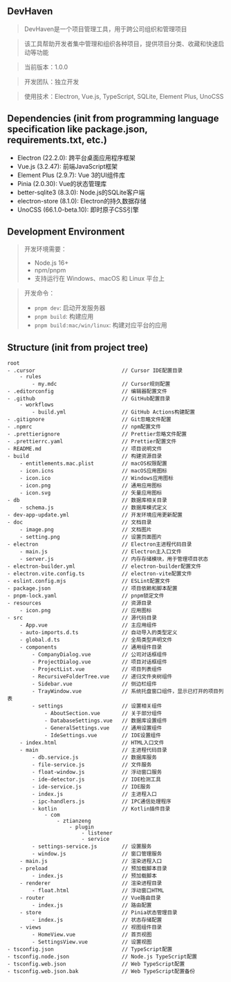 ## DevHaven

> DevHaven是一个项目管理工具，用于跨公司组织和管理项目

> 该工具帮助开发者集中管理和组织各种项目，提供项目分类、收藏和快速启动等功能

> 当前版本：1.0.0

> 开发团队：独立开发

> 使用技术：Electron, Vue.js, TypeScript, SQLite, Element Plus, UnoCSS



## Dependencies (init from programming language specification like package.json, requirements.txt, etc.)

* Electron (22.2.0): 跨平台桌面应用程序框架
* Vue.js (3.2.47): 前端JavaScript框架
* Element Plus (2.9.7): Vue 3的UI组件库
* Pinia (2.0.30): Vue的状态管理库
* better-sqlite3 (8.3.0): Node.js的SQLite客户端
* electron-store (8.1.0): Electron的持久数据存储
* UnoCSS (66.1.0-beta.10): 即时原子CSS引擎


## Development Environment

> 开发环境需要：
> - Node.js 16+
> - npm/pnpm
> - 支持运行在 Windows、macOS 和 Linux 平台上

> 开发命令：
> - `pnpm dev`: 启动开发服务器
> - `pnpm build`: 构建应用
> - `pnpm build:mac/win/linux`: 构建对应平台的应用


## Structure (init from project tree)

```
root
- .cursor                            // Cursor IDE配置目录
    - rules
        - my.mdc                     // Cursor规则配置
- .editorconfig                      // 编辑器配置文件
- .github                            // GitHub配置目录
    - workflows
        - build.yml                  // GitHub Actions构建配置
- .gitignore                         // Git忽略文件配置
- .npmrc                             // npm配置文件
- .prettierignore                    // Prettier忽略文件配置
- .prettierrc.yaml                   // Prettier配置文件
- README.md                          // 项目说明文件
- build                              // 构建资源目录
    - entitlements.mac.plist         // macOS权限配置
    - icon.icns                      // macOS应用图标
    - icon.ico                       // Windows应用图标
    - icon.png                       // 通用应用图标
    - icon.svg                       // 矢量应用图标
- db                                 // 数据库相关目录
    - schema.js                      // 数据库模式定义
- dev-app-update.yml                 // 开发环境应用更新配置
- doc                                // 文档目录
    - image.png                      // 文档图片
    - setting.png                    // 设置页面图片
- electron                           // Electron主进程代码目录
    - main.js                        // Electron主入口文件
    - server.js                      // 内存存储模块，用于管理项目状态
- electron-builder.yml               // electron-builder配置文件
- electron.vite.config.ts            // electron-vite配置文件
- eslint.config.mjs                  // ESLint配置文件
- package.json                       // 项目依赖和脚本配置
- pnpm-lock.yaml                     // pnpm锁定文件
- resources                          // 资源目录
    - icon.png                       // 应用图标
- src                                // 源代码目录
    - App.vue                        // 主应用组件
    - auto-imports.d.ts              // 自动导入的类型定义
    - global.d.ts                    // 全局类型声明文件
    - components                     // 通用组件目录
        - CompanyDialog.vue          // 公司对话框组件
        - ProjectDialog.vue          // 项目对话框组件
        - ProjectList.vue            // 项目列表组件
        - RecursiveFolderTree.vue    // 递归文件夹树组件
        - Sidebar.vue                // 侧边栏组件
        - TrayWindow.vue             // 系统托盘窗口组件，显示已打开的项目列表
        - settings                   // 设置相关组件
            - AboutSection.vue       // 关于部分组件
            - DatabaseSettings.vue   // 数据库设置组件
            - GeneralSettings.vue    // 通用设置组件
            - IdeSettings.vue        // IDE设置组件
    - index.html                     // HTML入口文件
    - main                           // 主进程代码目录
        - db.service.js              // 数据库服务
        - file-service.js            // 文件服务
        - float-window.js            // 浮动窗口服务
        - ide-detector.js            // IDE检测工具
        - ide-service.js             // IDE服务
        - index.js                   // 主进程入口
        - ipc-handlers.js            // IPC通信处理程序
        - kotlin                     // Kotlin插件目录
            - com
                - ztianzeng
                    - plugin
                        - listener
                        - service
        - settings-service.js        // 设置服务
        - window.js                  // 窗口管理服务
    - main.js                        // 渲染进程入口
    - preload                        // 预加载脚本目录
        - index.js                   // 预加载脚本
    - renderer                       // 渲染进程目录
        - float.html                 // 浮动窗口HTML
    - router                         // Vue路由目录
        - index.js                   // 路由配置
    - store                          // Pinia状态管理目录
        - index.js                   // 状态存储配置
    - views                          // 视图组件目录
        - HomeView.vue               // 首页视图
        - SettingsView.vue           // 设置视图
- tsconfig.json                      // TypeScript配置
- tsconfig.node.json                 // Node.js TypeScript配置
- tsconfig.web.json                  // Web TypeScript配置
- tsconfig.web.json.bak              // Web TypeScript配置备份
```
